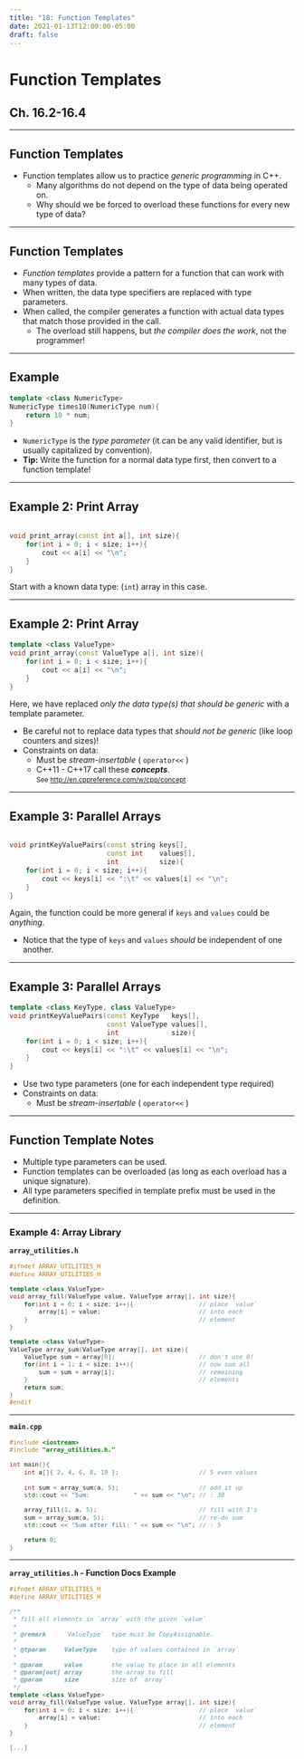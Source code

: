 ```yaml
---
title: "18: Function Templates"
date: 2021-01-13T12:00:00-05:00
draft: false
---
```


# Function Templates

## Ch. 16.2-16.4


---


## Function Templates

- Function templates allow us to practice _generic programming_ in C++.
    + Many algorithms do not depend on the type of data being operated on.
    + Why should we be forced to overload these functions for every new type of data?
   

---


## Function Templates
    
    
- _Function templates_ provide a pattern for a function that can work with many types of data.
- When written, the data type specifiers are replaced with type parameters.
- When called, the compiler generates a function with actual data types that match those provided in the call.
    + The overload still happens, but _the compiler does the work_, not the programmer! 


---


## Example

<!-- .slide: data-state="code-example" -->

``` cpp
template <class NumericType>
NumericType times10(NumericType num){
    return 10 * num;
}
```

- `NumericType` is the _type parameter_ (it can be any valid identifier, but is usually capitalized by convention).
- __Tip:__ Write the function for a normal data type first, then convert to a function template!

<!-- .slide: data-transition="linear", data-state="code-example" -->

---
<!-- .slide: data-transition="none", data-state="code-example" -->

## Example 2: Print Array

``` cpp
  
void print_array(const int a[], int size){
    for(int i = 0; i < size; i++){
        cout << a[i] << "\n";
    }
}
```

Start with a known data type: (`int`) array in this case.

<!-- .slide: data-transition="none", data-state="code-example" -->

---
<!-- .slide: data-transition="none", data-state="code-example" -->

## Example 2: Print Array


``` cpp
template <class ValueType>
void print_array(const ValueType a[], int size){
    for(int i = 0; i < size; i++){
        cout << a[i] << "\n";
    }
}
```

Here, we have replaced _only the data type(s) that should be generic_ with a template parameter.

- Be careful not to replace data types that _should not be generic_ (like loop counters and sizes)!
- Constraints on data:
    + Must be _stream-insertable_ ( `operator<<` )
    + C++11 - C++17 call these _**concepts**_. <br /><small>  See http://en.cppreference.com/w/cpp/concept</small>

<!-- .slide: data-transition="none", data-state="code-example" -->

---
<!-- .slide: data-transition="none", data-state="code-example" -->

## Example 3: Parallel Arrays

``` cpp

void printKeyValuePairs(const string keys[], 
                        const int    values[], 
                        int          size){
    for(int i = 0; i < size; i++){
        cout << keys[i] << ":\t" << values[i] << "\n";
    }
}
```

Again, the function could be more general if `keys` and `values` could be _anything_.

- Notice that the type of `keys` and `values` _should_ be independent of one another.

<!-- .slide: data-transition="none", data-state="code-example" -->

---
<!-- .slide: data-transition="none", data-state="code-example" -->

## Example 3: Parallel Arrays

``` cpp
template <class KeyType, class ValueType>
void printKeyValuePairs(const KeyType   keys[], 
                        const ValueType values[], 
                        int             size){
    for(int i = 0; i < size; i++){
        cout << keys[i] << ":\t" << values[i] << "\n";
    }
}
```

- Use two type parameters (one for each independent type required)
- Constraints on data:
    + Must be _stream-insertable_ ( `operator<<` )




---

## Function Template Notes


- Multiple type parameters can be used.
- Function templates can be overloaded (as long as each overload has a unique signature).
- All type parameters specified in template prefix must be used in the definition.

---
<!-- .slide: data-transition="none", data-state="code-example" -->

### Example 4: Array Library

**`array_utilities.h`**
<small style="font-size: 90%;">

```cpp
#ifndef ARRAY_UTILITIES_H
#define ARRAY_UTILITIES_H

template <class ValueType>
void array_fill(ValueType value, ValueType array[], int size){
    for(int i = 0; i < size; i++){                  // place `value`
        array[i] = value;                           // into each 
    }                                               // element
}

template <class ValueType>
ValueType array_sum(ValueType array[], int size){
    ValueType sum = array[0];                       // don't use 0!
    for(int i = 1; i < size; i++){                  // now sum all
        sum = sum + array[i];                       // remaining 
    }                                               // elements
    return sum;                                     
}
#endif
```

</small>

---
<!-- .slide: data-transition="none", data-state="code-example" -->

**`main.cpp`**

<small style="font-size: 90%;">

```cpp
#include <iostream>
#include "array_utilities.h."

int main(){
    int a[]{ 2, 4, 6, 8, 10 };                      // 5 even values
    
    int sum = array_sum(a, 5);                      // add it up
    std::cout << "Sum:            " << sum << "\n"; // : 30

    array_fill(1, a, 5);                            // fill with 1's
    sum = array_sum(a, 5);                          // re-do sum
    std::cout << "Sum after fill: " << sum << "\n"; // : 5

    return 0;
}
```

</small>

---
<!-- .slide: data-transition="none", data-state="code-example" -->

**`array_utilities.h` - Function Docs Example**
<small style="font-size: 90%;">

```cpp
#ifndef ARRAY_UTILITIES_H
#define ARRAY_UTILITIES_H

/**
 * fill all elements in `array` with the given `value` 
 *
 * @remark     `ValueType`  type must be CopyAssignable.
 *
 * @tparam     ValueType    type of values contained in `array`
 *
 * @param      value        the value to place in all elements
 * @param[out] array        the array to fill
 * @param      size         size of `array`
 */
template <class ValueType>
void array_fill(ValueType value, ValueType array[], int size){
    for(int i = 0; i < size; i++){                  // place `value`
        array[i] = value;                           // into each 
    }                                               // element
}

[...]
```

</small>

